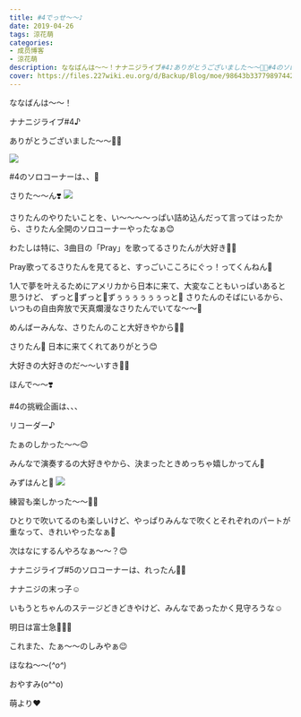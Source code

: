 ```yaml
---
title: #4でっせ〜〜♪
date: 2019-04-26
tags: 涼花萌
categories: 
- 成员博客
- 涼花萌
description: ななばんは〜〜！ナナニジライブ#4♪ありがとうございました〜〜💓💓#4のソロコーナーは、、🤫さりた〜〜ん❣️さりたんのやりたいことを、い〜〜...
cover: https://files.227wiki.eu.org/d/Backup/Blog/moe/98643b337798974428dba4e59c77f.jpg 
---
```






ななばんは〜〜！



ナナニジライブ#4♪


ありがとうございました〜〜💓💓


![](https://files.227wiki.eu.org/d/Backup/Blog/moe/98643b337798974428dba4e59c77f.jpg)








#4のソロコーナーは、、🤫



さりた〜〜ん❣️
![](https://files.227wiki.eu.org/d/Backup/Blog/moe/98643b337798974428dba4e59c77f-01.jpg)




さりたんのやりたいことを、い〜〜〜〜っぱい詰め込んだって言ってはったから、さりたん全開のソロコーナーやったなぁ😊





わたしは特に、3曲目の「Pray」を歌ってるさりたんが大好き💓💓




Pray歌ってるさりたんを見てると、すっごいこころにぐっ！ってくんねん🥺







1人で夢を叶えるためにアメリカから日本に来て、大変なこともいっぱいあると思うけど、
ずっと💓ずっと💓ずぅぅぅぅぅぅっと💓
さりたんのそばにいるから、いつもの自由奔放で天真爛漫なさりたんでいてな〜〜🥰





めんばーみんな、さりたんのこと大好きやから💓💓






さりたん💓
日本に来てくれてありがとう😊




大好きの大好きのだ〜〜いすき💓💓













ほんで〜〜❣️




#4の挑戦企画は、、、



リコーダー♪






たぁのしかった〜〜😊


みんなで演奏するの大好きやから、決まったときめっちゃ嬉しかってん💓





みずはんと💓
![](https://files.227wiki.eu.org/d/Backup/Blog/moe/98643b337798974428dba4e59c77f-02.jpg)





練習も楽しかった〜〜💓💓




ひとりで吹いてるのも楽しいけど、やっぱりみんなで吹くとそれぞれのパートが重なって、きれいやったなぁ💫





次はなにするんやろなぁ〜〜？😊











ナナニジライブ#5のソロコーナーは、れったん💓💓




ナナニジの末っ子☺️



いもうとちゃんのステージどきどきやけど、みんなであったかく見守ろうな☺️











明日は富士急🎢🎠🎡



これまた、たぁ〜〜のしみやぁ😉






ほなね〜〜(*^o^*)



おやすみ(o^^o)



萌より❤︎


